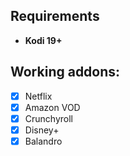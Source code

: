 ## Requirements

- **Kodi 19+**

## Working addons:

- [x] Netflix
- [x] Amazon VOD
- [x] Crunchyroll
- [x] Disney+
- [x] Balandro
